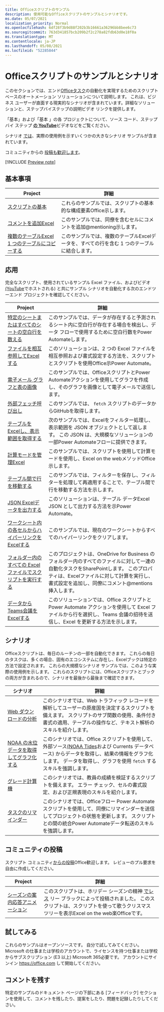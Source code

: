 ```yaml
---
title: Officeスクリプトのサンプル
description: 使用可能なOfficeスクリプトのサンプルとシナリオです。
ms.date: 05/07/2021
localization_priority: Normal
ms.openlocfilehash: 6df28f3b9d88f202b3b16661a36296bb8bee6c73
ms.sourcegitcommit: 763d341857bcb209b2f2c278a82fdb63d0e18f0a
ms.translationtype: MT
ms.contentlocale: ja-JP
ms.lasthandoff: 05/08/2021
ms.locfileid: "52285844"
---
```

# <a name="office-scripts-samples-and-scenarios"></a>Officeスクリプトのサンプルとシナリオ

このセクションでは、エンド[Officeタスク](../../overview/excel.md)の自動化を実現するためのスクリプト ベースのオートメーション ソリューションについて説明します。 これは、ビジネス ユーザーが直面する現実的なシナリオが含まれています。詳細なソリューションと、ステップバイステップの説明ビデオ リンクを提供します。

「基本」および「基本 [](#basics)」の各 [](#beyond-the-basics)プロジェクトについて、ソース コード、ステップ バイ ステップ [**の YouTube**](https://www.youtube.com/playlist?list=PLr3zVPZrMOUMl88fs8uc2GGAePRnNe6m0)ビデオなどをご覧ください。

シナリオ [では](#scenarios)、実際の使用例を示すいくつかの大きなシナリオ サンプルが含まれています。

コミュニティからの [投稿も歓迎します](#community-contributions)。

[!INCLUDE [Preview note](../../includes/preview-note.md)]

## <a name="basics"></a>基本事項

| Project | 詳細 |
|---------|---------|
| [スクリプトの基本](../excel-samples.md) | これらのサンプルでは、スクリプトの基本的な構成要素Office示します。 |
| [コメントを追加Excel](add-excel-comments.md) | このサンプルでは、同僚を含むセルにコメントを追加@mentioning示します。 |
| [複数のテーブルExcel 1 つのテーブルにコピーする](copy-tables-combine.md) | このサンプルでは、複数のテーブルExcelデータを、すべての行を含む 1 つのテーブルに結合します。 |

## <a name="beyond-the-basics"></a>応用

完全なスクリプト、使用されているサンプル Excel ファイル、およびビデオ[(YouTube](https://www.youtube.com/playlist?list=PLr3zVPZrMOUMl88fs8uc2GGAePRnNe6m0)でホストされる) と共にサンプル シナリオを自動化する次のエンドツーエンド プロジェクトを確認してください。

| Project | 詳細 |
|---------|---------|
| [特定のシートまたはすべてのシートの空白行を数える](count-blank-rows.md) | このサンプルでは、データが存在すると予測されるシート内に空白行が存在する場合を検出し、データ フローで使用するために空白行数をPower Automateします。 |
| [ファイルを相互参照してExcelする](excel-cross-reference.md) | このソリューションは、2 つの Excel ファイルを相互参照および書式設定する方法を、スクリプトとスクリプトを使用Office示Power Automate。 |
| [電子メール グラフと表の画像](email-images-chart-table.md) | このサンプルでは、OfficeスクリプトとPower Automateアクションを使用してグラフを作成し、そのグラフを画像として電子メールで送信します。 |
| [外部フェッチ呼び出し](external-fetch-calls.md) | このサンプルでは、 `fetch` スクリプトのデータからGitHubを取得します。 |
| [テーブルをExcelし、表示範囲を取得する](filter-table-get-visible-range.md) | 次のサンプルでは、Excelをフィルター処理し、表示範囲を JSON オブジェクトとして返します。 この JSON は、大規模なソリューションの一部Power Automateフローに提供できます。 |
| [計算モードを管理Excel](excel-calculation.md) | このサンプルでは、スクリプトを使用して計算モードを使用し、Excel on the webメソッドOffice示します。 |
| [テーブル間で行を移動する](move-rows-across-tables.md) | このサンプルでは、フィルターを保存し、フィルターを処理して再適用することで、テーブル間で行を移動する方法を示します。 |
| [JSON Excelデータを出力する](get-table-data.md) | このソリューションは、テーブル データExcel JSON として出力する方法を示Power Automate。 |
| [ワークシート内の各セルからハイパーリンクをExcelする](remove-hyperlinks-from-cells.md) | このサンプルでは、現在のワークシートからすべてのハイパーリンクをクリアします。 |
| [フォルダー内のすべての Excel ファイルでスクリプトを実行する](automate-tasks-on-all-excel-files-in-folder.md) | このプロジェクトは、OneDrive for Business のフォルダー内のすべてのファイルに対して一連の自動化タスクをSharePointします。 このプロパティは、Excelファイルに対して計算を実行し、書式設定を追加し、同僚にコメント@mentions挿入します。 |
| [データからTeams会議をExcelする](send-teams-invite-from-excel-data.md) | このソリューションでは、Office スクリプトと Power Automate アクションを使用して Excel ファイルから行を選択し、Teams 会議の招待を送信し、Excel を更新する方法を示します。 |

## <a name="scenarios"></a>シナリオ

Officeスクリプトは、毎日のルーチンの一部を自動化できます。 これらの毎日のタスクは、多くの場合、固有のエコシステムに存在し、Excelブックは特定の方法で設定されます。 これらの大規模なシナリオ サンプルでは、このような実際の使用例を示します。 これらのスクリプトには、Officeスクリプトとブックの両方が含まれるので、シナリオを最後から最後まで確認できます。

| シナリオ | 詳細 |
|---------|---------|
| [Web ダウンロードの分析](../scenarios/analyze-web-downloads.md) | このシナリオでは、Web トラフィック レコードを解析してユーザーの原産国を決定するスクリプトを備えます。 スクリプトのサブ関数の使用、条件付き書式の適用、テーブルの操作など、テキスト解析のスキルを紹介します。 |
| [NOAA の水位データを取得してグラフ化する](../scenarios/noaa-data-fetch.md) | このシナリオでは、Office スクリプトを使用して、外部ソース[(NOAA Tides](https://tidesandcurrents.noaa.gov/)および Currents データベース) からデータを取得し、結果の情報をグラフ化します。 データを取得し、グラフを使用 `fetch` するスキルを強調します。 |
| [グレード計算機](../scenarios/grade-calculator.md) | このシナリオでは、教員の成績を検証するスクリプトを備えます。 エラー チェック、セルの書式設定、および正規表現のスキルを紹介します。 |
| [タスクのリマインダー](../scenarios/task-reminders.md) | このシナリオでは、Officeフロー Power Automateスクリプトを使用して、同僚にリマインダーを送信してプロジェクトの状態を更新します。 スクリプトとの間の統合Power Automateデータ転送のスキルを強調します。 |

## <a name="community-contributions"></a>コミュニティの投稿

スクリプト コミュニティ[からの投稿](https://github.com/OfficeDev/office-scripts-docs/blob/master/Contributing.md)Office歓迎します。 レビューのプル要求を自由に作成してください。

| Project | 詳細 |
|---------|---------|
| [シーズンの案内応答アニメーション](community-seasons-greetings.md) | このスクリプトは、ホリデー シーズンの精神 [でレス](https://www.linkedin.com/in/lesblackconsultant/) リー ブラックによって投稿されました。 このスクリプトは、スクリプトを使って歌うクリスマス ツリーを表示Excel on the web楽Officeです。 |

## <a name="try-it-out"></a>試してみる

これらのサンプルはオープンソースです。 自分で試してみてください。 Microsoft の仕事または学校のアカウントで、ライセンスを持つ仕事または学校からサブスクリプション (E3 以上) Microsoft 365必要です。 アカウントにサインイン https://office.com して開始してください。

## <a name="leave-a-comment"></a>コメントを残す

特定のサンプルのドキュメント ページの下部にある [フィードバック] セクションを使用して、コメントを残したり、提案をしたり、問題を記録したりしてください。
